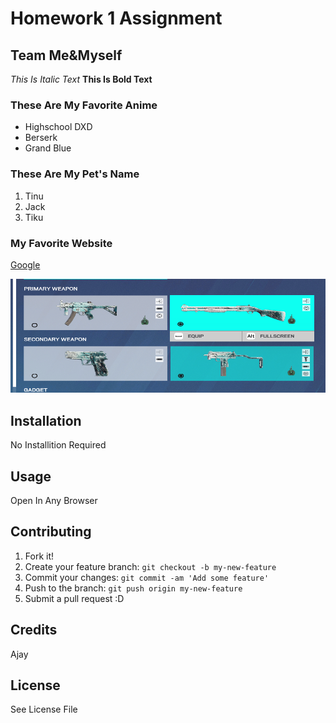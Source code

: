 # Homework 1 Assignment
## Team Me&Myself

*This Is Italic Text*
**This Is Bold Text**

### These Are My Favorite Anime
- Highschool DXD
- Berserk
- Grand Blue

### These Are My Pet's Name
1. Tinu
2. Jack
3. Tiku


### My Favorite Website
[Google](http:/www.google.com)

![My Black Ice Collection](images/blaceice.png)


## Installation
No Installition Required
## Usage
Open In Any Browser
## Contributing
1. Fork it!
2. Create your feature branch: `git checkout -b my-new-feature`
3. Commit your changes: `git commit -am 'Add some feature'`
4. Push to the branch: `git push origin my-new-feature`
5. Submit a pull request :D

## Credits
Ajay
## License
See License File

